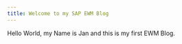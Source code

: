 ```yaml
---
title: Welcome to my SAP EWM Blog
---
```


Hello World,
my Name is Jan and this is my first EWM Blog.
